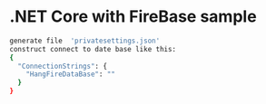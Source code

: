 # .NET Core with FireBase sample

```sh
generate file  'privatesettings.json'
construct connect to date base like this:
{
  "ConnectionStrings": {
    "HangFireDataBase": ""
  }
}
```
